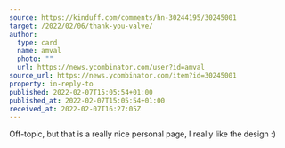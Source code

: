```yaml
---
source: https://kinduff.com/comments/hn-30244195/30245001
target: /2022/02/06/thank-you-valve/
author:
  type: card
  name: amval
  photo: ""
  url: https://news.ycombinator.com/user?id=amval
source_url: https://news.ycombinator.com/item?id=30245001
property: in-reply-to
published: 2022-02-07T15:05:54+01:00
published_at: 2022-02-07T15:05:54+01:00
received_at: 2022-02-07T16:27:05Z
---
```


Off-topic, but that is a really nice personal page, I really like the design :)